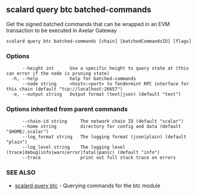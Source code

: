 ## scalard query btc batched-commands

Get the signed batched commands that can be wrapped in an EVM transaction to be executed in Axelar Gateway

```
scalard query btc batched-commands [chain] [batchedCommandsID] [flags]
```

### Options

```
      --height int      Use a specific height to query state at (this can error if the node is pruning state)
  -h, --help            help for batched-commands
      --node string     <host>:<port> to Tendermint RPC interface for this chain (default "tcp://localhost:26657")
  -o, --output string   Output format (text|json) (default "text")
```

### Options inherited from parent commands

```
      --chain-id string     The network chain ID (default "scalar")
      --home string         directory for config and data (default "$HOME/.scalar")
      --log_format string   The logging format (json|plain) (default "plain")
      --log_level string    The logging level (trace|debug|info|warn|error|fatal|panic) (default "info")
      --trace               print out full stack trace on errors
```

### SEE ALSO

- [scalard query btc](scalard_query_btc.md) - Querying commands for the btc module
